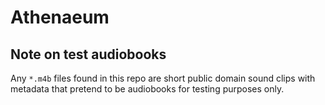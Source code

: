 # Athenaeum

## Note on test audiobooks
Any `*.m4b` files found in this repo are short public domain sound clips with metadata that pretend to be audiobooks for testing purposes only.
